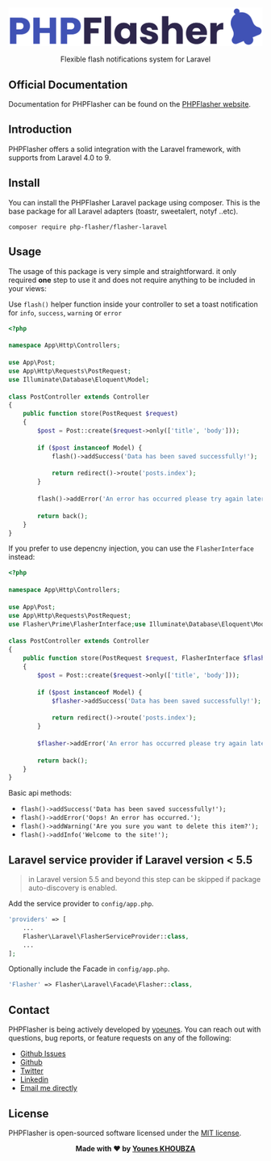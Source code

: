 <p align="center">
    <picture>
      <source media="(prefers-color-scheme: dark)" srcset="https://raw.githubusercontent.com/php-flasher/art/main/php-flasher-logo-dark.svg">
      <img  width="600" src="https://raw.githubusercontent.com/php-flasher/art/main/php-flasher-logo.svg" alt="PHPFlasher Logo">
    </picture>
</p>

<p align="center">Flexible flash notifications system for Laravel</p>

## Official Documentation

Documentation for PHPFlasher can be found on the [PHPFlasher website](https://php-flasher.io).

## Introduction

PHPFlasher offers a solid integration with the Laravel framework, with supports from Laravel 4.0 to 9.

## Install

You can install the PHPFlasher Laravel package using composer.
This is the base package for all Laravel adapters (toastr, sweetalert, notyf ..etc).

```shell
composer require php-flasher/flasher-laravel
```

## Usage

The usage of this package is very simple and straightforward. it only required **one** step to use it and does not
require anything to be included in your views: 

Use `flash()` helper function inside your controller to set a toast notification for `info`, `success`, `warning` or `error`

```php
<?php

namespace App\Http\Controllers;

use App\Post;
use App\Http\Requests\PostRequest;
use Illuminate\Database\Eloquent\Model;

class PostController extends Controller
{
    public function store(PostRequest $request)
    {
        $post = Post::create($request->only(['title', 'body']));

        if ($post instanceof Model) {
            flash()->addSuccess('Data has been saved successfully!');

            return redirect()->route('posts.index');
        }

        flash()->addError('An error has occurred please try again later.');

        return back();
    }
}
```

If you prefer to use depencny injection, you can use the `FlasherInterface` instead:

```php
<?php

namespace App\Http\Controllers;

use App\Post;
use App\Http\Requests\PostRequest;
use Flasher\Prime\FlasherInterface;use Illuminate\Database\Eloquent\Model;

class PostController extends Controller
{
    public function store(PostRequest $request, FlasherInterface $flasher)
    {
        $post = Post::create($request->only(['title', 'body']));

        if ($post instanceof Model) {
            $flasher->addSuccess('Data has been saved successfully!');

            return redirect()->route('posts.index');
        }

        $flasher->addError('An error has occurred please try again later.');

        return back();
    }
}
```

Basic api methods: 

- `flash()->addSuccess('Data has been saved successfully!');`
- `flash()->addError('Oops! An error has occurred.');`
- `flash()->addWarning('Are you sure you want to delete this item?');`
- `flash()->addInfo('Welcome to the site!');`

## Laravel service provider if Laravel version < 5.5

> in Laravel version 5.5 and beyond this step can be skipped if package auto-discovery is enabled.

Add the service provider to `config/app.php`.

```php
'providers' => [
    ...
    Flasher\Laravel\FlasherServiceProvider::class,
    ...
];
```

Optionally include the Facade in `config/app.php`.

```php
'Flasher' => Flasher\Laravel\Facade\Flasher::class,
```

## Contact

PHPFlasher is being actively developed by <a href="https://github.com/yoeunes">yoeunes</a>. You can reach out with questions, bug reports, or feature requests 
on any of the following:

- [Github Issues](https://github.com/php-flasher/flasher/issues) 
- [Github](https://github.com/yoeunes)
- [Twitter](https://twitter.com/yoeunes)
- [Linkedin](https://www.linkedin.com/in/younes-khoubza/)
- [Email me directly](mailto:younes.khoubza@gmail.com)

## License

PHPFlasher is open-sourced software licensed under the [MIT license](https://opensource.org/licenses/MIT).

<p align="center"> <b>Made with ❤️ by <a href="https://www.linkedin.com/in/younes-khoubza/">Younes KHOUBZA</a> </b> </p>
